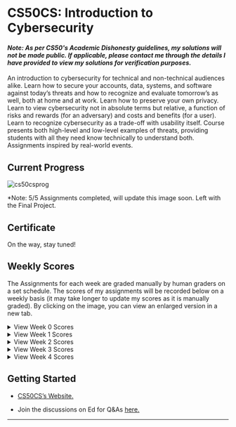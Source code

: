 # CS50CS: Introduction to Cybersecurity

#### *Note: As per CS50's Academic Dishonesty guidelines, my solutions will not be made public. If applicable, please contact me through the details I have provided to view my solutions for verification purposes.*

An introduction to cybersecurity for technical and non-technical audiences alike. Learn how to secure your accounts, data, systems, and software against today’s threats and how to recognize and evaluate tomorrow’s as well, both at home and at work. Learn how to preserve your own privacy. Learn to view cybersecurity not in absolute terms but relative, a function of risks and rewards (for an adversary) and costs and benefits (for a user). Learn to recognize cybersecurity as a trade-off with usability itself. Course presents both high-level and low-level examples of threats, providing students with all they need know technically to understand both. Assignments inspired by real-world events.

## Current Progress
![cs50csprog](https://github.com/omcodedthis/CS50CS-Scores/assets/119602009/a3b0414e-3eef-4acd-8737-319bf30090da)

*Note: 5/5 Assignments completed, will update this image soon. Left with the Final Project. 

## Certificate
On the way, stay tuned!

## Weekly Scores
The Assignments for each week are graded manually by human graders on a set schedule. The scores of my assignments will be recorded below on a weekly basis (it may take longer to update my scores as it is manually graded). By clicking on the image, you can view an enlarged version in a new tab.

<details>
<summary>View Week 0 Scores</summary>
<img src="https://github.com/omcodedthis/CS50CS/assets/119602009/70c2c486-a2cd-414c-a4fd-f868c6dfa593"> </img>
</details>

<details><summary>View Week 1 Scores</summary>
<img src="https://github.com/omcodedthis/CS50CS/assets/119602009/9368eb41-67a6-445d-8d73-5335469b81a3"> </img>
</details>

<details>
<summary>View Week 2 Scores</summary>
<img src="https://github.com/omcodedthis/CS50CS-Scores/assets/119602009/e82bc3bf-9ca6-4460-9fe2-646610786fce"> </img>
</details>

<details><summary>View Week 3 Scores</summary>
<img src="https://github.com/omcodedthis/CS50CS-Scores/assets/119602009/03241560-c417-4612-8c41-a9282163ba87"> </img>
</details>

<details><summary>View Week 4 Scores</summary>
<p>10/10, will add the respective screenshot soon.</p>
</details>

## Getting Started

* [CS50CS’s Website.](https://cs50.harvard.edu/cybersecurity/2023/)

* Join the discussions on Ed for Q&As [here.](https://cs50.edx.org/ed)

------------------------------------------------------------------------------------------------------------------------------------------------------------------
